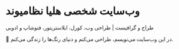 # وب‌سایت شخصی هلیا نظامیوند
طراح و گرافیست | طراحی وب، کورل، ایلاستریتور، فتوشاپ و ادوبی

🌿 در این وب‌سایت می‌نویسم، طراحی می‌کنم و دنیای رنگ‌ها را زندگی می‌کنم.
